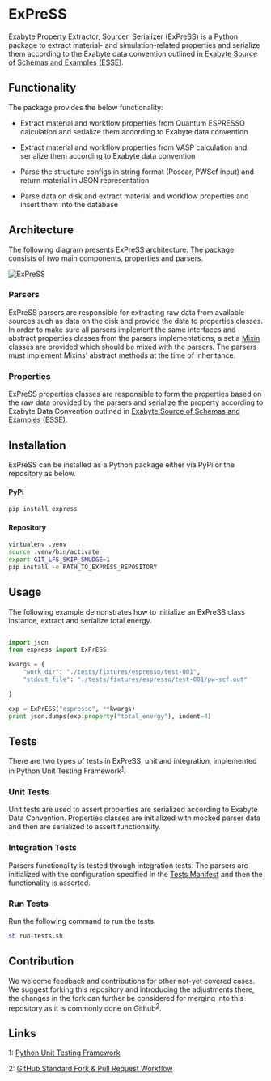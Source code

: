 # ExPreSS

Exabyte Property Extractor, Sourcer, Serializer (ExPreSS) is a Python package to extract material- and simulation-related properties and serialize them according to the Exabyte data convention outlined in [Exabyte Source of Schemas and Examples (ESSE)](https://github.com/Exabyte-io/exabyte-esse). 

## Functionality

The package provides the below functionality:

- Extract material and workflow properties from Quantum ESPRESSO calculation and serialize them according to Exabyte data convention

- Extract material and workflow properties from VASP calculation and serialize them according to Exabyte data convention

- Parse the structure configs in string format (Poscar, PWScf input) and return material in JSON representation

- Parse data on disk and extract material and workflow properties and insert them into the database

## Architecture

The following diagram presents ExPreSS architecture. The package consists of two main components, properties and parsers.

![ExPreSS](https://user-images.githubusercontent.com/10528238/53045569-d0f95d80-3442-11e9-9cde-a005fb598c0c.png)

### Parsers

ExPreSS parsers are responsible for extracting raw data from available sources such as data on the disk and provide the data to properties classes. In order to make sure all parsers implement the same interfaces and abstract properties classes from the parsers implementations, a set a [Mixin](express/parsers/mixins) classes are provided which should be mixed with the parsers. The parsers must implement Mixins' abstract methods at the time of inheritance.

### Properties

ExPreSS properties classes are responsible to form the properties based on the raw data provided by the parsers and serialize the property according to Exabyte Data Convention outlined in [Exabyte Source of Schemas and Examples (ESSE)](https://github.com/Exabyte-io/exabyte-esse). 

## Installation

ExPreSS can be installed as a Python package either via PyPi or the repository as below.

#### PyPi

```bash
pip install express
```

#### Repository

```bash
virtualenv .venv
source .venv/bin/activate
export GIT_LFS_SKIP_SMUDGE=1
pip install -e PATH_TO_EXPRESS_REPOSITORY
```

## Usage

The following example demonstrates how to initialize an ExPreSS class instance, extract and serialize total energy.

```python

import json
from express import ExPrESS

kwargs = {
    "work_dir": "./tests/fixtures/espresso/test-001",
    "stdout_file": "./tests/fixtures/espresso/test-001/pw-scf.out"

}

exp = ExPrESS("espresso", **kwargs)
print json.dumps(exp.property("total_energy"), indent=4)

```

## Tests

There are two types of tests in ExPreSS, unit and integration, implemented in Python Unit Testing Framework<sup>[1](#links)</sup>.

### Unit Tests

Unit tests are used to assert properties are serialized according to Exabyte Data Convention. Properties classes are initialized with mocked parser data and then are serialized to assert functionality.

### Integration Tests

Parsers functionality is tested through integration tests. The parsers are initialized with the configuration specified in the [Tests Manifest](./tests/manifest.yaml) and then the functionality is asserted.

### Run Tests

Run the following command to run the tests.

```bash
sh run-tests.sh
```

## Contribution

We welcome feedback and contributions for other not-yet covered cases. We suggest forking this repository and introducing the adjustments there, the changes in the fork can further be considered for merging into this repository as it is commonly done on Github<sup>[2](#links)</sup>.

## Links

1: [Python Unit Testing Framework](https://docs.python.org/2/library/unittest.html)

2: [GitHub Standard Fork & Pull Request Workflow](https://gist.github.com/Chaser324/ce0505fbed06b947d962)
